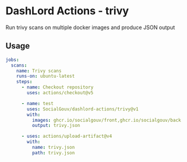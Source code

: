 # DashLord Actions - trivy

Run trivy scans on multiple docker images and produce JSON output

## Usage

```yaml
jobs:
  scans:
    name: Trivy scans
    runs-on: ubuntu-latest
    steps:
      - name: Checkout repository
        uses: actions/checkout@v5

      - name: test
        uses: SocialGouv/dashlord-actions/trivy@v1
        with:
          images: ghcr.io/socialgouv/front,ghcr.io/socialgouv/back
          output: trivy.json

      - uses: actions/upload-artifact@v4
        with:
          name: trivy.json
          path: trivy.json
```
